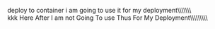 deploy to container
i am going to use it for my deployment\\\\\\\\\\\\\\\
kkk Here After I am not Going To use Thus For My Deployment\\\\\\\\\\\\\\\\\
